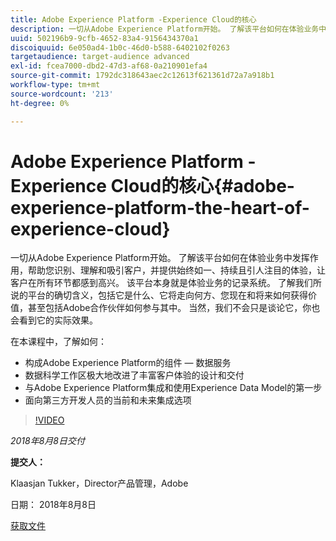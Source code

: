 ```yaml
---
title: Adobe Experience Platform -Experience Cloud的核心
description: 一切从Adobe Experience Platform开始。 了解该平台如何在体验业务中发挥作用，帮助您识别、理解和吸引客户，并提供始终如一、持续且引人注目的体验，让客户在所有环节都感到高兴。
uuid: 502196b9-9cfb-4652-83a4-9156434370a1
discoiquuid: 6e050ad4-1b0c-46d0-b588-6402102f0263
targetaudience: target-audience advanced
exl-id: fcea7000-dbd2-47d3-af68-0a210901efa4
source-git-commit: 1792dc318643aec2c12613f621361d72a7a918b1
workflow-type: tm+mt
source-wordcount: '213'
ht-degree: 0%

---
```


# Adobe Experience Platform -Experience Cloud的核心{#adobe-experience-platform-the-heart-of-experience-cloud}

一切从Adobe Experience Platform开始。 了解该平台如何在体验业务中发挥作用，帮助您识别、理解和吸引客户，并提供始终如一、持续且引人注目的体验，让客户在所有环节都感到高兴。 该平台本身就是体验业务的记录系统。  了解我们所说的平台的确切含义，包括它是什么、它将走向何方、您现在和将来如何获得价值，甚至包括Adobe合作伙伴如何参与其中。 当然，我们不会只是谈论它，你也会看到它的实际效果。

在本课程中，了解如何：

* 构成Adobe Experience Platform的组件 — 数据服务
* 数据科学工作区极大地改进了丰富客户体验的设计和交付
* 与Adobe Experience Platform集成和使用Experience Data Model的第一步
* 面向第三方开发人员的当前和未来集成选项

>[!VIDEO](https://video.tv.adobe.com/v/23270/?quality=9)

*2018年8月8日交付*

**提交人：**

Klaasjan Tukker，Director产品管理，Adobe

日期： 2018年8月8日

[获取文件](assets/20180808-gems-adobe+cloud+platform-experience+system+of+record-1.pdf)

<!--
[Get back to the Overview](https://helpx.adobe.com/experience-manager/kt/eseminars/gems/aem-index.html)
-->
